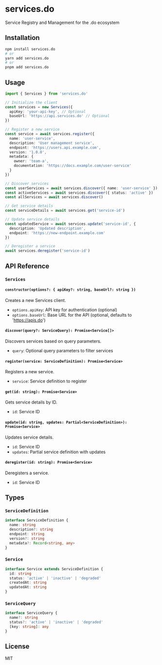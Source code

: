 # services.do

Service Registry and Management for the .do ecosystem

## Installation

```bash
npm install services.do
# or
yarn add services.do
# or
pnpm add services.do
```

## Usage

```typescript
import { Services } from 'services.do'

// Initialize the client
const services = new Services({
  apiKey: 'your-api-key', // Optional
  baseUrl: 'https://api.services.do' // Optional
})

// Register a new service
const service = await services.register({
  name: 'user-service',
  description: 'User management service',
  endpoint: 'https://users.api.example.com',
  version: '1.0.0',
  metadata: {
    owner: 'team-a',
    documentation: 'https://docs.example.com/user-service'
  }
})

// Discover services
const userServices = await services.discover({ name: 'user-service' })
const activeServices = await services.discover({ status: 'active' })
const allServices = await services.discover()

// Get service details
const serviceDetails = await services.get('service-id')

// Update service details
const updatedService = await services.update('service-id', {
  description: 'Updated description',
  endpoint: 'https://new-endpoint.example.com'
})

// Deregister a service
await services.deregister('service-id')
```

## API Reference

### `Services`

#### `constructor(options?: { apiKey?: string, baseUrl?: string })`

Creates a new Services client.

- `options.apiKey`: API key for authentication (optional)
- `options.baseUrl`: Base URL for the API (optional, defaults to 'https://apis.do')

#### `discover(query?: ServiceQuery): Promise<Service[]>`

Discovers services based on query parameters.

- `query`: Optional query parameters to filter services

#### `register(service: ServiceDefinition): Promise<Service>`

Registers a new service.

- `service`: Service definition to register

#### `get(id: string): Promise<Service>`

Gets service details by ID.

- `id`: Service ID

#### `update(id: string, updates: Partial<ServiceDefinition>): Promise<Service>`

Updates service details.

- `id`: Service ID
- `updates`: Partial service definition with updates

#### `deregister(id: string): Promise<Service>`

Deregisters a service.

- `id`: Service ID

## Types

### `ServiceDefinition`

```typescript
interface ServiceDefinition {
  name: string
  description?: string
  endpoint: string
  version?: string
  metadata?: Record<string, any>
}
```

### `Service`

```typescript
interface Service extends ServiceDefinition {
  id: string
  status: 'active' | 'inactive' | 'degraded'
  createdAt: string
  updatedAt: string
}
```

### `ServiceQuery`

```typescript
interface ServiceQuery {
  name?: string
  status?: 'active' | 'inactive' | 'degraded'
  [key: string]: any
}
```

## License

MIT
